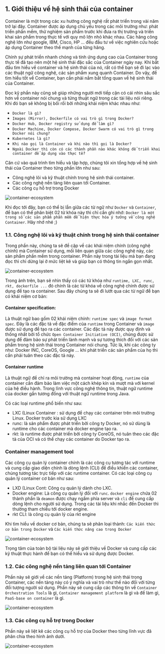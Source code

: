## 1. Giới thiệu về hệ sinh thái của container

Container là một trong các xu hướng công nghệ rất phát triển trong vài năm trở lại đây. Container được áp dụng chủ yếu trong các môi trường như: phát triển phần mềm, thử nghiệm sản phẩm trước khi đưa ra thị trường và triển khai sản phẩm trong thực tế với quy mô lớn nhỏ khác nhau. Các hãng công nghệ lớn như google, IBM, Cisco, HP ... đều đầu tư về việc nghiên cứu hoặc áp dụng Container theo thế mạnh của từng hãng.

Chính sự phát triển nhanh chóng và tính ứng dụng cao của Container trong thực tế đã tạo nên một hệ sinh thái đặc sắc của Container ngày nay. Khi bắt đầu tìm hiểu về container và hệ sinh thái của nó, rất có thể bạn sẽ đi lạc vào các thuật ngữ công nghệ, các sản phẩm xung quanh Container. Do vậy, để tìm hiểu tốt về Container, bạn cần phải nắm bắt tổng quan về hệ sinh thái của Container.

Đọc kỹ phần này cũng sẽ giúp những người mới tiếp cận có cái nhìn sâu sắc hơn về container nói chung và từng thuật ngữ trong các tài liệu nói riêng. Khi đó bạn sẽ không bị bối rối bởi những khái niệm khác nhau như: 

- `Docker là gì?` 
- `Images (Mirror), Dockerfile có vai trò gì trong Docker?`
- `Docker Hub, Docker registry sử dụng để làm gì?`
- `Docker Machine, Docker Compose, Docker Swarm có vai trò gì trong Docker nói chung?`
- `Kubernetes là gì?`
- `Khi nào gọi là Container và khi nào thì gọi là Docker?`
- `Ngoài Docker thì còn có các thành phần nào khác không để triển khai container để áp dụng vào thực tế?`

Căn cứ vào quá trình tìm hiểu và tập hợp, chúng tôi xin tổng hợp về hệ sinh thái của Container theo từng phần lớn như sau: 

- Công nghệ lõi và kỹ thuật chính trong hệ sinh thái container.
- Các công nghệ nền tảng liên quan tới Container.
- Các công cụ hỗ trợ trong Docker

![container-ecosystem](../images/docker-cgkke0.png)

Khi đọc tới đây, bạn có thể bị lẫn giữa các từ ngữ như `Docker` và `Container`, để bạn có thể phân biệt 02 từ khóa này thì chỉ cần ghi nhớ: `Docker là một trong số các sản phẩm phần mềm để hiện thực hóa ý tưởng về công nghệ Container`. Hãy nhớ nhé ;) 

### 1.1. Công nghệ lõi và kỹ thuật chính trong hệ sinh thái container

Trong phần này, chúng ta sẽ đề cập về các khái niệm chính (công nghệ chính)  mà Container sử dụng, mối liên quan giữa các công nghệ này, các sản phẩm phần mềm trong container. Phần này trong tài liệu mà bạn đang đọc thì chỉ dừng lại ở mức liệt kê và giúp bạn có thông tin ngắn gọn nhất. 

![container-ecosystem](../images/docker-cgkke1.png)

Trong ảnh trên, bạn sẽ nhìn thấy có các từ khóa như `runtime, LXC, runc, rkt, dockerfile ...` đó chính là các từ khóa về công nghệ chính được sử dụng để tạo ra container. Sau đây chúng ta sẽ đi lướt qua các từ ngữ để bạn có khái niệm cơ bản:

#### Container specification: 

Là thuật ngữ bao gồm 02 khái niệm chính: `runtime spec` và `image format spec`. Đây là các đặc tả về đặc điểm của `runtime` trong Container và `image` được sử dụng để tạo ra các container. Các đặc tả này được quy định và thống nhất bởi tổ chức `Open Container Initiative (OCI)`, chúng được sử dụng để đảm bảo sự phát triển lành mạnh và sự tương thích đối với các sản phẩm trong hệ sinh thái trong Container nói chung. Tức là, khi các công ty như: Docker INC, CoreOS, Google ... khi phát triển các sản phẩm của họ thì cần phải tuân theo các đặc tả này. 

#### Container runtime

 Là thuật ngữ để chỉ ra môi trường mà container hoạt động, `runtime` của container cần đảm bảo làm việc một cách khép kín và mượt mà với kernel của hệ điều hành. Trong lĩnh vực công nghệ thông tin, thuật ngữ runtime của docker gần tương đồng với thuật ngữ runtime trong Java. 

Có các loại runtime phổ biến như sau:
- LXC (Linux Container : sử dụng để chạy các container trên môi trường Linux. Docker trước kia sử dụng LXC
- runc: là sản phẩm được phát triển bởi công ty Docker, nó sử dùng là runtime cho các container mà docker engine tạo ra. 
- rkt: là runtime được phát triển bởi công ty CoreOS, nó tuân theo các đặc tả của OCI và có thể chạy các container do Docker tạo ra. 

### Container management tool

Các công cụ quản lý container chính là các công cụ tương tác với runtime và cung cấp giao diện chính là dòng lệnh (CLI) để điều khiển các container, chúng tương tác trực tiếp với các runtime container. Có các loại công cụ quản lý container cơ bản như sau:

- LXD (Linux Cont: Công cụ quản lý dành cho LXC.
- Docker engine: Là công cụ quản lý đối với `runc`. `docker engine` chứa 02 thành phần là `deamon` được chạy ngầm phía server và `cli` để cung cấp dòng lệnh cho người sử dụng. Trong các tài liệu khi nhắc đến Docker thì thường tham chiếu tới docker engine.
- rkt CLI: là công cụ quản lý của rkt engine

Khi tìm hiểu về docker cơ bản, chúng ta sẽ phân loại thành: `Các kiến thức cơ bản trong Docker` và `Các kiến thức nâng cao trong Docker`

![container-ecosystem](../images/docker-cgkke2.png)

Trọng tâm của toàn bộ tài liệu này sẽ giới thiệu về Docker và cung cấp các kỹ thuật thực hành để bạn có thể hiểu và sử dụng được Docker.

### 1.2. Các công nghệ nền tảng liên quan tới Container

Phần này sẽ giới về các nền tảng (Platform) trong hệ sinh thái trong Container, các nền tảng này có ý nghĩa và vai trò như thế nào đối với từng đối tượng người sử dụng. Phần này sẽ cung cấp các thông tin về `Container Orchestration Tools` là gì, `Container management platform` là gì và để làm gì, `PaaS-base on container` là gì.
 
![container-ecosystem](../images/docker-cgkke3.png)

### 1.3. Các công cụ hỗ trợ trong Docker

Phần này sẽ liệt kê các công cụ hỗ trợ của Docker theo từng lĩnh vực đã phân chia theo hình ảnh dưới.

![container-ecosystem](../images/docker-cgkke4.png)
